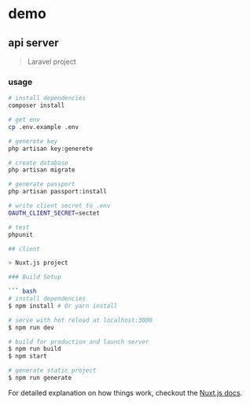 # demo

## api server

> Laravel project

### usage

``` bash
# install dependencies
composer install

# get env
cp .env.example .env

# generete key
php artisan key:generete

# create database
php artisan migrate

# generate passport
php artisan passport:install

# write client secret to .env
OAUTH_CLIENT_SECRET=sectet

# test
phpunit

## client

> Nuxt.js project

### Build Setup

``` bash
# install dependencies
$ npm install # Or yarn install

# serve with hot reload at localhost:3000
$ npm run dev

# build for production and launch server
$ npm run build
$ npm start

# generate static project
$ npm run generate
```

For detailed explanation on how things work, checkout the [Nuxt.js docs](https://github.com/nuxt/nuxt.js).
